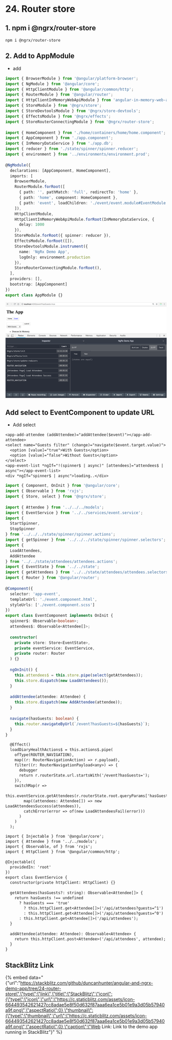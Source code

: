 # 24. Router store

## 1. npm i @ngrx/router-store

```text
npm i @ngrx/router-store
```

## 2.  Add to AppModule

* add

```typescript
import { BrowserModule } from '@angular/platform-browser';
import { NgModule } from '@angular/core';
import { HttpClientModule } from '@angular/common/http';
import { RouterModule } from '@angular/router';
import { HttpClientInMemoryWebApiModule } from 'angular-in-memory-web-api';
import { StoreModule } from '@ngrx/store';
import { StoreDevtoolsModule } from '@ngrx/store-devtools';
import { EffectsModule } from '@ngrx/effects';
import { StoreRouterConnectingModule } from '@ngrx/router-store';

import { HomeComponent } from './home/containers/home/home.component';
import { AppComponent } from './app.component';
import { InMemoryDataService } from './app.db';
import { reducer } from './state/spinner/spinner.reducer';
import { environment } from '../environments/environment.prod';

@NgModule({
  declarations: [AppComponent, HomeComponent],
  imports: [
    BrowserModule,
    RouterModule.forRoot([
      { path: '', pathMatch: 'full', redirectTo: 'home' },
      { path: 'home', component: HomeComponent },
      { path: 'event', loadChildren: './event/event.module#EventModule' }
    ]),
    HttpClientModule,
    HttpClientInMemoryWebApiModule.forRoot(InMemoryDataService, {
      delay: 1000
    }),
    StoreModule.forRoot({ spinner: reducer }),
    EffectsModule.forRoot([]),
    StoreDevtoolsModule.instrument({
      name: 'NgRx Demo App',
      logOnly: environment.production
    }),
    StoreRouterConnectingModule.forRoot(),
  ],
  providers: [],
  bootstrap: [AppComponent]
})
export class AppModule {}


```

![Image: Showing router events as actions in the devtools](.gitbook/assets/image%20%2816%29.png)

## Add select to EventComponent to update URL

* Add select

```markup
<app-add-attendee (addAttendee)="addAttendee($event)"></app-add-attendee>
<select name="Guests filter" (change)="navigate($event.target.value)">
  <option [value]="true">With Guests</option>
  <option [value]="false">Without Guests</option>
</select>
<app-event-list *ngIf="!(spinner$ | async)" [attendees]="attendees$ | async"></app-event-list>
<div *ngIf="spinner$ | async">loading..</div>

```



```typescript
import { Component, OnInit } from '@angular/core';
import { Observable } from 'rxjs';
import { Store, select } from '@ngrx/store';

import { Attendee } from '../../../models';
import { EventService } from '../../services/event.service';
import {
  StartSpinner,
  StopSpinner
} from '../../../state/spinner/spinner.actions';
import { getSpinner } from '../../../state/spinner/spinner.selectors';
import {
  LoadAttendees,
  AddAttendee
} from '../../state/attendees/attendees.actions';
import { EventState } from '../../state';
import { getAttendees } from '../../state/attendees/attendees.selectors';
import { Router } from '@angular/router';

@Component({
  selector: 'app-event',
  templateUrl: './event.component.html',
  styleUrls: ['./event.component.scss']
})
export class EventComponent implements OnInit {
  spinner$: Observable<boolean>;
  attendees$: Observable<Attendee[]>;

  constructor(
    private store: Store<EventState>,
    private eventService: EventService,
    private router: Router
  ) {}

  ngOnInit() {
    this.attendees$ = this.store.pipe(select(getAttendees));
    this.store.dispatch(new LoadAttendees());
  }

  addAttendee(attendee: Attendee) {
    this.store.dispatch(new AddAttendee(attendee));
  }

  navigate(hasGuests: boolean) {
    this.router.navigateByUrl(`/event?hasGuests=${hasGuests}`);
  }
}

```



```text
  @Effect()
  loadDiaryHealthActions$ = this.actions$.pipe(
    ofType(ROUTER_NAVIGATION),
    map((r: RouterNavigationAction) => r.payload),
    filter((r: RouterNavigationPayload<any>) => {
      debugger
      return r.routerState.url.startsWith('/event?hasGuests=');
    }),
    switchMap(r =>
      this.eventService.getAttendees(r.routerState.root.queryParams['hasGuests']).pipe(
        map((attendees: Attendee[]) => new LoadAttendeesSuccess(attendees)),
        catchError(error => of(new LoadAttendeesFail(error)))
      )
    )
  );
```

```text
import { Injectable } from '@angular/core';
import { Attendee } from '../../models';
import { Observable, of } from 'rxjs';
import { HttpClient } from '@angular/common/http';

@Injectable({
  providedIn: 'root'
})
export class EventService {
  constructor(private httpClient: HttpClient) {}

  getAttendees(hasGuests?: string): Observable<Attendee[]> {
    return hasGuests !== undefined
      ? hasGuests === 'true'
        ? this.httpClient.get<Attendee[]>('/api/attendees?guests=^1')
        : this.httpClient.get<Attendee[]>('/api/attendees?guests=^0')
      : this.httpClient.get<Attendee[]>('/api/attendees');
  }

  addAttendee(attendee: Attendee): Observable<Attendee> {
    return this.httpClient.post<Attendee>('/api/attendees', attendee);
  }
}

```

## StackBlitz Link

{% embed data="{\"url\":\"https://stackblitz.com/github/duncanhunter/angular-and-ngrx-demo-app/tree/24-router-store\",\"type\":\"link\",\"title\":\"StackBlitz\",\"icon\":{\"type\":\"icon\",\"url\":\"https://c.staticblitz.com/assets/icon-664493542621427cc8adae5e8f50d632f87aaa6ea1ce5b01e9a3d05b57940a9f.png\",\"aspectRatio\":0},\"thumbnail\":{\"type\":\"thumbnail\",\"url\":\"https://c.staticblitz.com/assets/icon-664493542621427cc8adae5e8f50d632f87aaa6ea1ce5b01e9a3d05b57940a9f.png\",\"aspectRatio\":0},\"caption\":\"Web Link: Link to the demo app running in StackBlitz\"}" %}




